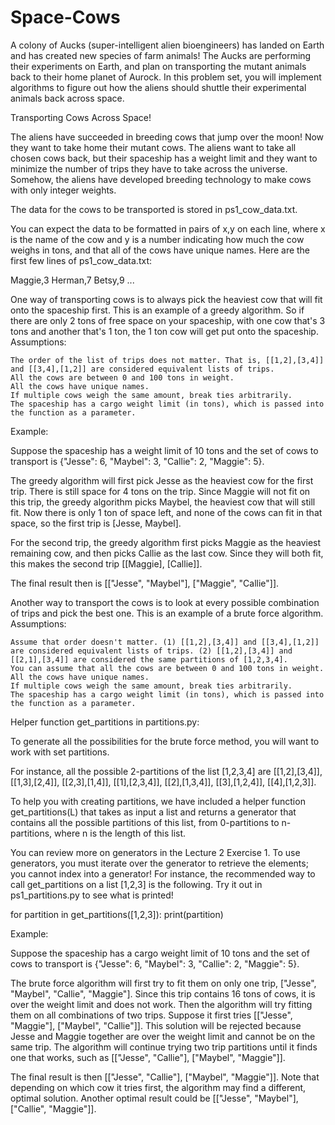 # Space-Cows
A colony of Aucks (super-intelligent alien bioengineers) has landed on Earth and has created new species of farm animals! The Aucks are performing their experiments on Earth, and plan on transporting the mutant animals back to their home planet of Aurock. In this problem set, you will implement algorithms to figure out how the aliens should shuttle their experimental animals back across space.

Transporting Cows Across Space!

The aliens have succeeded in breeding cows that jump over the moon! Now they want to take home their mutant cows. The aliens want to take all chosen cows back, but their spaceship has a weight limit and they want to minimize the number of trips they have to take across the universe. Somehow, the aliens have developed breeding technology to make cows with only integer weights.

The data for the cows to be transported is stored in ps1_cow_data.txt. 

You can expect the data to be formatted in pairs of x,y on each line, where x is the name of the cow and y is a number indicating how much the cow weighs in tons, and that all of the cows have unique names. Here are the first few lines of ps1_cow_data.txt:

Maggie,3
Herman,7
Betsy,9
...

One way of transporting cows is to always pick the heaviest cow that will fit onto the spaceship first. This is an example of a greedy algorithm. So if there are only 2 tons of free space on your spaceship, with one cow that's 3 tons and another that's 1 ton, the 1 ton cow will get put onto the spaceship.
 Assumptions:

    The order of the list of trips does not matter. That is, [[1,2],[3,4]] and [[3,4],[1,2]] are considered equivalent lists of trips.
    All the cows are between 0 and 100 tons in weight.
    All the cows have unique names.
    If multiple cows weigh the same amount, break ties arbitrarily.
    The spaceship has a cargo weight limit (in tons), which is passed into the function as a parameter.

Example:

Suppose the spaceship has a weight limit of 10 tons and the set of cows to transport is {"Jesse": 6, "Maybel": 3, "Callie": 2, "Maggie": 5}.

The greedy algorithm will first pick Jesse as the heaviest cow for the first trip. There is still space for 4 tons on the trip. Since Maggie will not fit on this trip, the greedy algorithm picks Maybel, the heaviest cow that will still fit. Now there is only 1 ton of space left, and none of the cows can fit in that space, so the first trip is [Jesse, Maybel].

For the second trip, the greedy algorithm first picks Maggie as the heaviest remaining cow, and then picks Callie as the last cow. Since they will both fit, this makes the second trip [[Maggie], [Callie]].

The final result then is [["Jesse", "Maybel"], ["Maggie", "Callie"]].

Another way to transport the cows is to look at every possible combination of trips and pick the best one. This is an example of a brute force algorithm.
 Assumptions:

    Assume that order doesn't matter. (1) [[1,2],[3,4]] and [[3,4],[1,2]] are considered equivalent lists of trips. (2) [[1,2],[3,4]] and [[2,1],[3,4]] are considered the same partitions of [1,2,3,4].
    You can assume that all the cows are between 0 and 100 tons in weight.
    All the cows have unique names.
    If multiple cows weigh the same amount, break ties arbitrarily.
    The spaceship has a cargo weight limit (in tons), which is passed into the function as a parameter.
 
 Helper function get_partitions in partitions.py:

To generate all the possibilities for the brute force method, you will want to work with set partitions.

For instance, all the possible 2-partitions of the list [1,2,3,4] are [[1,2],[3,4]], [[1,3],[2,4]], [[2,3],[1,4]], [[1],[2,3,4]], [[2],[1,3,4]], [[3],[1,2,4]], [[4],[1,2,3]].

To help you with creating partitions, we have included a helper function get_partitions(L) that takes as input a list and returns a generator that contains all the possible partitions of this list, from 0-partitions to n-partitions, where n is the length of this list.

You can review more on generators in the Lecture 2 Exercise 1. To use generators, you must iterate over the generator to retrieve the elements; you cannot index into a generator! For instance, the recommended way to call get_partitions on a list [1,2,3] is the following. Try it out in ps1_partitions.py to see what is printed!

for partition in get_partitions([1,2,3]):
    print(partition)

Example:

Suppose the spaceship has a cargo weight limit of 10 tons and the set of cows to transport is {"Jesse": 6, "Maybel": 3, "Callie": 2, "Maggie": 5}.

The brute force algorithm will first try to fit them on only one trip, ["Jesse", "Maybel", "Callie", "Maggie"]. Since this trip contains 16 tons of cows, it is over the weight limit and does not work. Then the algorithm will try fitting them on all combinations of two trips. Suppose it first tries [["Jesse", "Maggie"], ["Maybel", "Callie"]]. This solution will be rejected because Jesse and Maggie together are over the weight limit and cannot be on the same trip. The algorithm will continue trying two trip partitions until it finds one that works, such as [["Jesse", "Callie"], ["Maybel", "Maggie"]].

The final result is then [["Jesse", "Callie"], ["Maybel", "Maggie"]]. Note that depending on which cow it tries first, the algorithm may find a different, optimal solution. Another optimal result could be [["Jesse", "Maybel"],["Callie", "Maggie"]].
